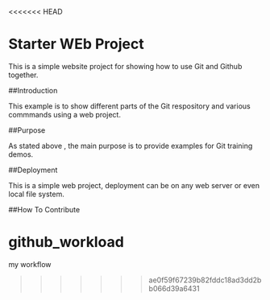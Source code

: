<<<<<<< HEAD
# Starter WEb Project

This is a simple website project for showing how to use Git and Github together.

##Introduction

This example is to show different parts of the Git respository and various commmands using a web project.

##Purpose

As stated above , the main purpose is to provide examples for Git training demos.

##Deployment

This is a simple web project, deployment can be on any web server or even local file system.

##How To Contribute

# github_workload
my workflow 
>>>>>>> ae0f59f67239b82fddc18ad3dd2bb066d39a6431

